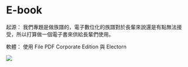 # E-book
起源：
我們專題是做族譜的，電子數位化的族譜對於長輩來說還是有點無法接受，所以打算做一個電子書來供給長輩們使用。

軟體：
使用 File PDF Corporate Edition 與 Electorn

![](gs://dfghjkl-e001e.appspot.com/其中.jpg)
